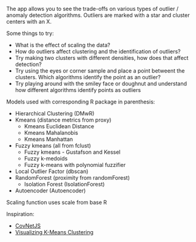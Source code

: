 The app allows you to see the trade-offs on various types of outlier / anomaly detection algorithms. Outliers are marked with a star and cluster centers with an X.


Some things to try:
+ What is the effect of scaling the data?
+ How do outliers affect clustering and the identification of outliers?
+ Try making two clusters with different densities, how does that affect detection?
+ Try using the eyes or corner sample and place a point betweent the clusters.  Which algorithms identify the point as an outlier?
+ Try playing around with the smiley face or doughnut and understand how different algorithms identify points as outliers

Models used with corresponding R package in parenthesis:
+ Hierarchical Clustering (DMwR)
+ Kmeans (distance metrics from proxy)
  + Kmeans Euclidean Distance 
  + Kmeans Mahalanobis
  + Kmeans Manhattan
+ Fuzzy kmeans (all from fclust)
  + Fuzzy kmeans - Gustafson and Kessel 
  + Fuzzy k-medoids
  + Fuzzy k-means with polynomial fuzzifier
+ Local Outlier Factor (dbscan)
+ RandomForest (proximity from randomForest)
  + Isolation Forest (IsolationForest)
+ Autoencoder (Autoencoder)

Scaling function uses scale from base R 
 
Inspiration:
+ <a href="http://cs.stanford.edu/people/karpathy/convnetjs/" target=" blank">CovNetJS</a>
+ <a href="http://www.naftaliharris.com/blog/visualizing-k-means-clustering/" target=" blank">Visualizing K-Means Clustering</a>


